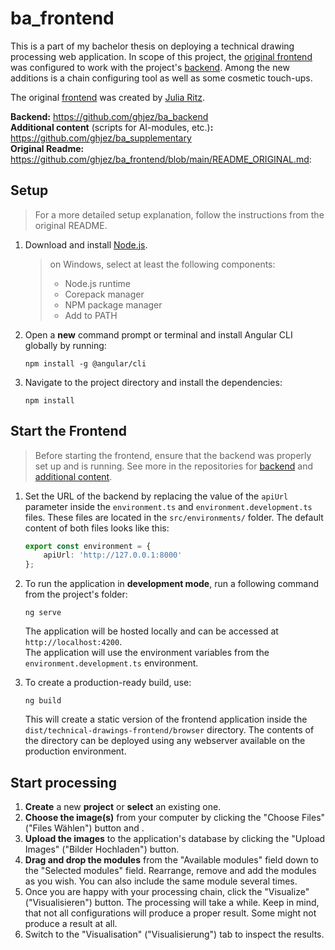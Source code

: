 # ba_frontend
This is a part of my bachelor thesis on deploying a technical drawing processing web application. In scope of this project, the [original frontend](https://github.com/ailujezi) was configured to work with the project's [backend](https://github.com/ghjez/ba_backend). Among the new additions is a chain configuring tool as well as some cosmetic touch-ups.  

The original [frontend](https://github.com/ailujezi/technical-drawings-frontend) was created by [Julia Ritz](https://github.com/ailujezi).

**Backend:** https://github.com/ghjez/ba_backend  
**Additional content** (scripts for AI-modules, etc.)**:** https://github.com/ghjez/ba_supplementary  
**Original Readme:** https://github.com/ghjez/ba_frontend/blob/main/README_ORIGINAL.md:


Setup
---
> For a more detailed setup explanation, follow the instructions from the original README. 

1. Download and install [Node.js](https://nodejs.org/).

    > on Windows, select at least the following components:
    > - Node.js runtime
    > - Corepack manager
    > - NPM package manager
    > - Add to PATH 
2. Open a **new** command prompt or terminal and install Angular CLI globally by running:
    ```
    npm install -g @angular/cli
    ```

3. Navigate to the project directory and install the dependencies:
    ```
    npm install
    ```

Start the Frontend
---
> Before starting the frontend, ensure that the backend was properly set up and is running. See more in the repositories for [backend](https://github.com/ghjez/ba_backend) and [additional content](https://github.com/ghjez/ba_supplementary).

1. Set the URL of the backend by replacing the value of the `apiUrl` parameter inside the `environment.ts` and `environment.development.ts` files.
These files are located in the `src/environments/` folder.
The default content of both files looks like this:
    ```typescript
    export const environment = {
        apiUrl: 'http://127.0.0.1:8000'
    };
    ```

1. To run the application in **development mode**, run a following command from the project's folder:
    ```
    ng serve
    ```

    The application will be hosted locally and can be accessed at `http://localhost:4200`.   
    The application will use the environment variables from the `environment.development.ts` environment.

2. To create a production-ready build, use:
    ```
    ng build
    ```

    This will create a static version of the frontend application inside the `dist/technical-drawings-frontend/browser` directory.
    The contents of the directory can be deployed using any webserver available on the production environment.


Start processing
---
1. **Create** a new **project** or **select** an existing one.
2. **Choose the image(s)** from your computer by clicking the "Choose Files" ("Files Wählen") button and .
3. **Upload the images** to the application's database by clicking the "Upload Images" ("Bilder Hochladen") button.
4. **Drag and drop the modules** from the "Available modules" field down to the "Selected modules" field. Rearrange, remove and add the modules as you wish. You can also include the same module several times.
5. Once you are happy with your processing chain, click the "Visualize" ("Visualisieren") button. The processing will take a while. Keep in mind, that not all configurations will produce a proper result. Some might not produce a result at all.
6. Switch to the "Visualisation" ("Visualisierung") tab to inspect the results.
